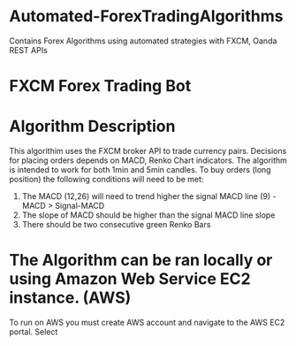 # Automated-ForexTradingAlgorithms
Contains Forex Algorithms using automated strategies with FXCM, Oanda REST APIs


# FXCM Forex Trading Bot

# Algorithm Description
This algorithim uses the FXCM broker API to trade currency pairs. Decisions for placing orders depends 
on MACD, Renko Chart indicators. The algorithm is intended to work for both 1min and 5min candles.
To buy orders (long position) the following conditions will need to be met:
  1. The MACD (12,26) will need to trend higher the signal MACD line (9)
    - MACD > Signal-MACD
  2. The slope of MACD should be higher than the signal MACD line slope
  3. There should be two consecutive green Renko Bars


# The Algorithm can be ran locally or using Amazon Web Service EC2 instance. (AWS)

To run on AWS you must create AWS account and navigate to the AWS EC2 portal.
Select 




